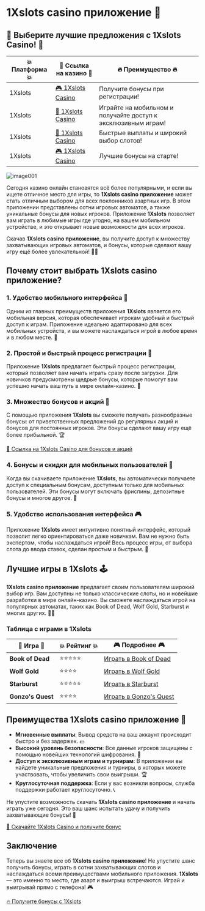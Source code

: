 # 1Xslots casino приложение 🎰

## 🌟 Выберите лучшие предложения с 1Xslots Casino! 🌟

| 💥 Платформа 💥 | 🎲 Ссылка на казино 🎲 | 🔥 Преимущество 🔥 |
|-----------------|------------------------|-------------------|
| 1Xslots         | [🎮 1Xslots Casino](https://brandplay.link/R4xfxqdm) | Получите бонусы при регистрации! |
| 1Xslots         | [🎰 1Xslots Casino](https://brandplay.link/R4xfxqdm) | Играйте на мобильном и получайте доступ к эксклюзивным играм! |
| 1Xslots         | [🎲 1Xslots Casino](https://brandplay.link/R4xfxqdm) | Быстрые выплаты и широкий выбор слотов! |
| 1Xslots         | [🎮 1Xslots Casino](https://brandplay.link/R4xfxqdm) | Лучшие бонусы на старте! |

![image001](https://github.com/user-attachments/assets/2b55c827-dfda-4f15-9c4d-70417f0bd3fa)

Сегодня казино онлайн становятся всё более популярными, и если вы ищете отличное место для игры, то **1Xslots casino приложение** может стать отличным выбором для всех поклонников азартных игр. В этом приложении представлены сотни игровых автоматов, а также уникальные бонусы для новых игроков. Приложение **1Xslots** позволяет вам играть в любимые игры где угодно, на вашем мобильном устройстве, и это открывает новые возможности для всех игроков.

Скачав **1Xslots casino приложение**, вы получите доступ к множеству захватывающих игровых автоматов, и бонусы, которые сделают вашу игру ещё более увлекательной! 🎰📱

## Почему стоит выбрать 1Xslots casino приложение?

### 1. Удобство мобильного интерфейса 📱

Одним из главных преимуществ приложения **1Xslots** является его мобильная версия, которая обеспечивает игрокам удобный и быстрый доступ к играм. Приложение идеально адаптировано для всех мобильных устройств, и вы можете наслаждаться игрой в любое время и в любом месте. 🏅

### 2. Простой и быстрый процесс регистрации 🔑

Приложение **1Xslots** предлагает быстрый процесс регистрации, который позволяет вам начать играть сразу после загрузки. Для новичков предусмотрены щедрые бонусы, которые помогут вам успешно начать ваш путь в мире онлайн-казино. 🎉

### 3. Множество бонусов и акций 💎

С помощью приложения **1Xslots** вы сможете получать разнообразные бонусы: от приветственных предложений до регулярных акций и бонусов для постоянных игроков. Эти бонусы сделают вашу игру ещё более прибыльной. 🏆

[🎰 Ссылка на 1Xslots Casino для бонусов и акций](https://brandplay.link/R4xfxqdm)

### 4. Бонусы и скидки для мобильных пользователей 🎁

Когда вы скачиваете приложение **1Xslots**, вы автоматически получаете доступ к специальным бонусам, доступным только для мобильных пользователей. Эти бонусы могут включать фриспины, депозитные бонусы и многое другое. 🤑

### 5. Удобство использования интерфейса 🎮

Приложение **1Xslots** имеет интуитивно понятный интерфейс, который позволит легко ориентироваться даже новичкам. Вам не нужно быть экспертом, чтобы наслаждаться игрой! Весь процесс игры, от выбора слота до ввода ставок, сделан простым и быстрым. 🏁

## Лучшие игры в **1Xslots** 🕹️

**1Xslots casino приложение** предлагает своим пользователям широкий выбор игр. Вам доступны не только классические слоты, но и новейшие разработки в мире онлайн-казино. Вы сможете наслаждаться игрой на популярных автоматах, таких как Book of Dead, Wolf Gold, Starburst и многих других. 🎰🎲

### Таблица с играми в 1Xslots

| 🏅 Игра 🏅 | 💥 Рейтинг 💥 | 🎮 Подробнее 🎮 |
|------------|--------------|-----------------|
| **Book of Dead**  | ⭐⭐⭐⭐⭐ | [Играть в Book of Dead](https://brandplay.link/R4xfxqdm) |
| **Wolf Gold**     | ⭐⭐⭐⭐  | [Играть в Wolf Gold](https://brandplay.link/R4xfxqdm) |
| **Starburst**     | ⭐⭐⭐⭐⭐ | [Играть в Starburst](https://brandplay.link/R4xfxqdm) |
| **Gonzo's Quest** | ⭐⭐⭐⭐  | [Играть в Gonzo's Quest](https://brandplay.link/R4xfxqdm) |

## Преимущества **1Xslots casino приложение** 🎯

- **Мгновенные выплаты**: Вывод средств на ваш аккаунт происходит быстро и без задержек. 💵
- **Высокий уровень безопасности**: Все данные игроков защищены с помощью новейших технологий шифрования. 🔐
- **Доступ к эксклюзивным играм и турнирам**: В приложении вы найдете уникальные предложения и турниры, в которых можете участвовать, чтобы увеличить свои выигрыши. 🏆
- **Круглосуточная поддержка**: Если у вас возникли вопросы, служба поддержки работает круглосуточно. 📞

Не упустите возможность скачать **1Xslots casino приложение** и начать играть уже сегодня. Это ваш шанс испытать удачу и получить захватывающие бонусы! 🎰

[🎲 Скачайте 1Xslots Casino и получите бонус](https://brandplay.link/R4xfxqdm)

## Заключение

Теперь вы знаете все об **1Xslots casino приложение**! Не упустите шанс получить бонусы, играть в сотни захватывающих слотов и наслаждаться всеми преимуществами мобильного приложения. **1Xslots** — это именно то место, где азарт и выигрыш встречаются. Играй и выигрывай прямо с телефона! 🎮

[🔥 Получите бонусы с 1Xslots](https://brandplay.link/R4xfxqdm)

